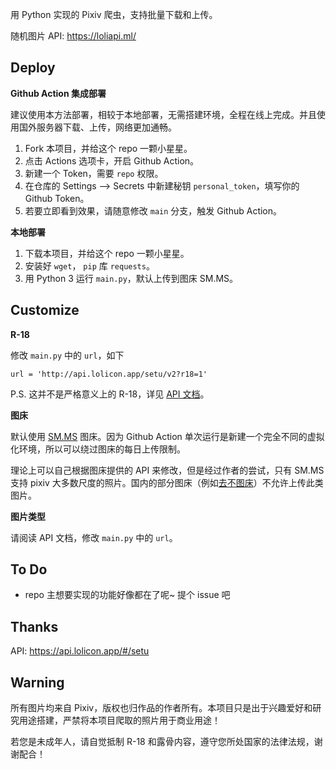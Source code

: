 用 Python 实现的 Pixiv 爬虫，支持批量下载和上传。

随机图片 API: <https://loliapi.ml/>

## Deploy

**Github Action 集成部署**

建议使用本方法部署，相较于本地部署，无需搭建环境，全程在线上完成。并且使用国外服务器下载、上传，网络更加通畅。

1. Fork 本项目，并给这个 repo 一颗小星星。
2. 点击 Actions 选项卡，开启 Github Action。
3. 新建一个 Token，需要 `repo` 权限。
4. 在仓库的 Settings --> Secrets 中新建秘钥 `personal_token`，填写你的 Github Token。
5. 若要立即看到效果，请随意修改 `main` 分支，触发 Github Action。

**本地部署**

1. 下载本项目，并给这个 repo 一颗小星星。
2. 安装好 `wget`， `pip` 库 `requests`。
3. 用 Python 3 运行 `main.py`，默认上传到图床 SM.MS。

## Customize

**R-18**

修改 `main.py` 中的 `url`，如下

```python3
url = 'http://api.lolicon.app/setu/v2?r18=1'
```

P.S. 这并不是严格意义上的 R-18，详见 [API 文档](https://api.lolicon.app/#/setu)。

**图床**

默认使用 [SM.MS](https://sm.ms/) 图床。因为 Github Action 单次运行是新建一个完全不同的虚拟化环境，所以可以绕过图床的每日上传限制。

理论上可以自己根据图床提供的 API 来修改，但是经过作者的尝试，只有 SM.MS 支持 pixiv 大多数尺度的照片。国内的部分图床（例如[去不图床](https://7bu.top)）不允许上传此类图片。

**图片类型**

请阅读 API 文档，修改 `main.py` 中的 `url`。

## To Do

- repo 主想要实现的功能好像都在了呢~ 提个 issue 吧

## Thanks

API: <https://api.lolicon.app/#/setu>

## Warning

所有图片均来自 Pixiv，版权也归作品的作者所有。本项目只是出于兴趣爱好和研究用途搭建，严禁将本项目爬取的照片用于商业用途！

若您是未成年人，请自觉抵制 R-18 和露骨内容，遵守您所处国家的法律法规，谢谢配合！
